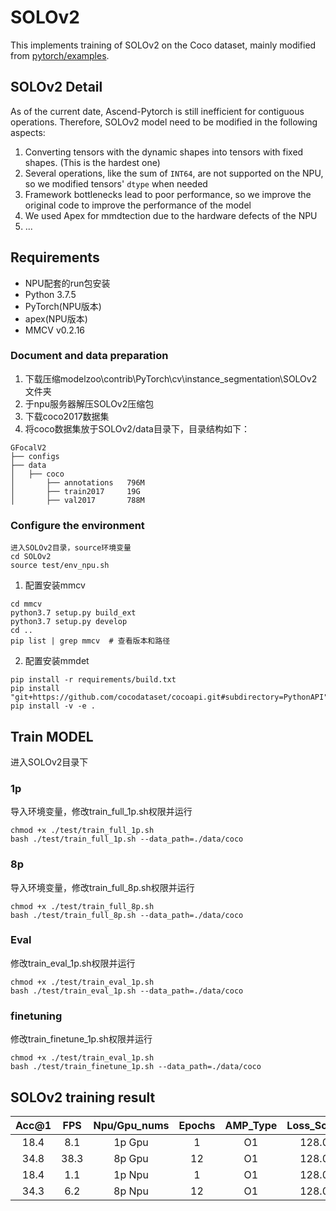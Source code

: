 # SOLOv2

This implements training of SOLOv2 on the Coco dataset, mainly modified
from [pytorch/examples](https://github.com/WXinlong/SOLO).

## SOLOv2 Detail

As of the current date, Ascend-Pytorch is still inefficient for contiguous operations. Therefore, SOLOv2 model need to
be modified in the following aspects:

1. Converting tensors with the dynamic shapes into tensors with fixed shapes. (This is the hardest one)
2. Several operations, like the sum of `INT64`, are not supported on the NPU, so we modified tensors' `dtype` when
   needed
3. Framework bottlenecks lead to poor performance, so we improve the original code to improve the performance of the
   model
4. We used Apex for mmdtection due to the hardware defects of the NPU
5. ...

## Requirements

- NPU配套的run包安装
- Python 3.7.5
- PyTorch(NPU版本)
- apex(NPU版本)
- MMCV v0.2.16

### Document and data preparation

1. 下载压缩modelzoo\contrib\PyTorch\cv\instance_segmentation\SOLOv2 文件夹
2. 于npu服务器解压SOLOv2压缩包
3. 下载coco2017数据集
4. 将coco数据集放于SOLOv2/data目录下，目录结构如下：

```
GFocalV2
├── configs
├── data
│   ├── coco
│       ├── annotations   796M
│       ├── train2017     19G
│       ├── val2017       788M
```

### Configure the environment

```
进入SOLOv2目录，source环境变量
cd SOLOv2
source test/env_npu.sh  
```

1. 配置安装mmcv

```
cd mmcv
python3.7 setup.py build_ext
python3.7 setup.py develop
cd ..
pip list | grep mmcv  # 查看版本和路径
``` 

2. 配置安装mmdet

```
pip install -r requirements/build.txt
pip install "git+https://github.com/cocodataset/cocoapi.git#subdirectory=PythonAPI"
pip install -v -e .
```

## Train MODEL

进入SOLOv2目录下

### 1p

导入环境变量，修改train_full_1p.sh权限并运行

```
chmod +x ./test/train_full_1p.sh
bash ./test/train_full_1p.sh --data_path=./data/coco
```

### 8p

导入环境变量，修改train_full_8p.sh权限并运行

```
chmod +x ./test/train_full_8p.sh
bash ./test/train_full_8p.sh --data_path=./data/coco
```

### Eval

修改train_eval_1p.sh权限并运行

```
chmod +x ./test/train_eval_1p.sh
bash ./test/train_eval_1p.sh --data_path=./data/coco
```

### finetuning

修改train_finetune_1p.sh权限并运行

```
chmod +x ./test/train_eval_1p.sh
bash ./test/train_finetune_1p.sh --data_path=./data/coco
```

## SOLOv2 training result

| Acc@1    | FPS       | Npu/Gpu_nums | Epochs   | AMP_Type | Loss_Scale |
| :------: | :------:  | :------:     | :------: | :------: | :------:   |
| 18.4     | 8.1       | 1p Gpu       | 1        | O1       | 128.0      |
| 34.8     | 38.3      | 8p Gpu       | 12       | O1       | 128.0      |
| 18.4     | 1.1       | 1p Npu       | 1        | O1       | 128.0      |
| 34.3     | 6.2       | 8p Npu       | 12       | O1       | 128.0      |
